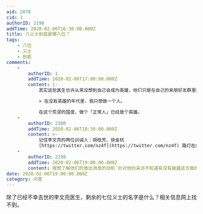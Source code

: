 ```yaml
---
aid: 2870
cid: 1
authorID: 2198
addTime: 2020-02-06T16:30:00.000Z
title: 八义士到底是哪八位？
tags:
    - 八位
    - 义士
    - 到底
comments:
    -
        authorID: 1
        addTime: 2020-02-06T17:00:00.000Z
        content: |-
            其实这些医生也许从来没想到自己会成为英雄，他们只是在自己的亲朋好友群里提醒了一下亲友而已。

            > 在没有英雄的年代里，我只想做一个人。

            在这个荒谬的国度，做个「正常人」已经是个英雄。
    -
        authorID: 2300
        addTime: 2020-02-06T18:30:00.000Z
        content: >-
            记住李文亮的两位训诫人：胡桂芳、徐金杭
            [https://twitter.com/nz4f](https://twitter.com/nz4f) 路灯在向他们招手。
    -
        authorID: 2198
        addTime: 2020-02-06T19:00:00.000Z
        content: 很想了解他们的放出消息的动机 针对他的采访不知道有没有披露这方面的内容。
date: 2020-02-06T19:00:00.000Z
category: 问答
---
```


除了已经不幸去世的李文亮医生，剩余的七位义士的名字是什么？相关信息网上找不到。
